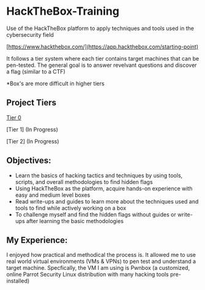 # HackTheBox-Training
Use of the HackTheBox platform to apply techniques and tools used in the cybersecurity field

[https://www.hackthebox.com/](https://app.hackthebox.com/starting-point)

It follows a tier system where each tier contains target machines that can be pen-tested. The general goal is to answer revelvant questions and discover a flag (similar to a CTF)

*Box's are more difficult in higher tiers

## Project Tiers
[Tier 0](https://github.com/Dyang0/HackTheBox-Tier-0)

[Tier 1] (In Progress)

[Tier 2] (In Progress)

## Objectives:
- Learn the basics of hacking tactics and techniques by using tools, scripts, and overall methodologies to find hidden flags
- Using HackTheBox as the platform, acquire hands-on experience with easy and medium level boxes
- Read write-ups and guides to learn more about the techniques used and tools to find while actively working on a box
- To challenge myself and find the hidden flags without guides or write-ups after learning the basic methodologies

## My Experience:
I enjoyed how practical and methodical the process is. It allowed me to use real world virtual environments (VMs & VPNs) to pen test and understand a target machine. Specfically, the VM I am using is Pwnbox (a customized, online Parrot Security Linux distribution with many hacking tools pre-installed)
